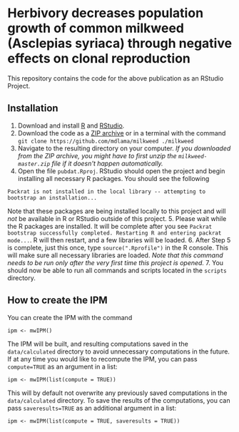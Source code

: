 # Herbivory decreases population growth of common milkweed (Asclepias syriaca) through negative effects on clonal reproduction

This repository contains the code for the above publication as an RStudio Project.

## Installation

 1. Download and install [R](https://www.r-project.org/) and [RStudio](https://www.rstudio.com/products/rstudio/download/).
 2. Download the code as a [ZIP archive](https://github.com/mdlama/milkweed/archive/master.zip) or in a terminal with the command `git clone https://github.com/mdlama/milkweed ./milkweed` 
 3. Navigate to the resulting directory on your computer.  *If you downloaded from the ZIP archive, you might have to first unzip the `milkweed-master.zip` file if it doesn't happen automatically.*
 4. Open the file `pubdat.Rproj`.  RStudio should open the project and begin installing all necessary R packages.  You should see the following
 
 ```
 Packrat is not installed in the local library -- attempting to bootstrap an installation...
 ```
 
 Note that these packages are being installed locally to this project and will *not* be available in R or RStudio outside of this project.
 5. Please wait while the R packages are installed.  It will be complete after you see `Packrat bootstrap successfully completed. Restarting R and entering packrat mode...`.  R will then restart, and a few libraries will be loaded.
 6. After Step 5 is complete, just this once, type `source(".Rprofile")` in the R console.  This will make sure all necessary libraries are loaded.  *Note that this command needs to be run only after the very first time this project is opened.*
 7. You should now be able to run all commands and scripts located in the `scripts` directory.  
 
 ## How to create the IPM
 You can create the IPM with the command
 
 ```
 ipm <- mwIPM()
 ```
 
 The IPM will be built, and resulting computations saved in the `data/calculated` directory to avoid unnecessary computations in the future.  If at any time you would like to recompute the IPM, you can pass `compute=TRUE` as an argument in a list:
 
 ```
 ipm <- mwIPM(list(compute = TRUE))
 ```
 
 This will by default not overwrite any previously saved computations in the `data/calculated` directory.  To save the results of the computations, you can pass `saveresults=TRUE` as an additional argument in a list:
 
 ```
 ipm <- mwIPM(list(compute = TRUE, saveresults = TRUE))
 ```
